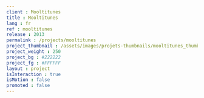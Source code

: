 ```yaml
---
client : Mooltitunes
title : Mooltitunes
lang : fr
ref : mooltitunes
release : 2013
permalink : /projects/mooltitunes
project_thumbnail : /assets/images/projets-thumbnails/mooltitunes_thumb.png
project_weight : 250
project_bg : #222222
project_fg : #FFFFFF
layout : project
isInteraction : true
isMotion : false
promoted : false
---
```

